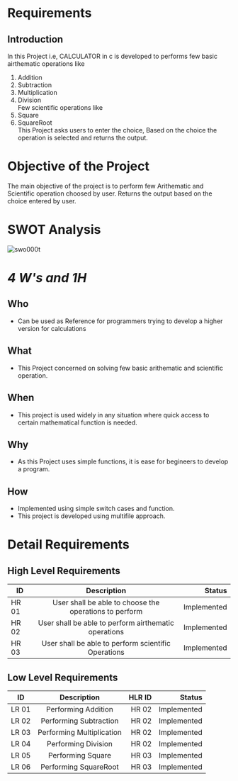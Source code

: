 # Requirements
## Introduction
In this Project i.e, CALCULATOR in c is developed to performs few basic airthematic operations like 
1. Addition
2. Subtraction
3. Multiplication
4. Division <br />
Few scientific operations like 
5. Square
6. SquareRoot<br />This Project asks users to enter the choice, Based on the choice the operation is selected and returns the output.
# Objective  of the Project
The main objective of the project is to perform few Arithematic and Scientific operation choosed by user.
Returns the output based on the choice entered by user. 
# SWOT Analysis
![swo000t](https://user-images.githubusercontent.com/89761761/132375392-27636113-7113-4880-99ab-251b57e5b481.png)
# *4 W's and 1H*
## Who
+ Can be used as Reference for programmers trying to develop a higher version for calculations
## What
+ This Project concerned on solving few basic arithematic and scientific operation.
## When
+ This project is used widely in any situation where quick access to certain mathematical function is needed.
## Why
+ As this Project uses simple functions, it is ease for begineers to develop a program.
## How
+ Implemented using simple switch cases and function.
+ This project is developed using multifile approach. 
# Detail Requirements

## High Level Requirements
| ID        | Description          | Status |
| --------- |:-------------:| -----:|
| HR 01     | User shall be able to choose the operations to perform | Implemented |
| HR 02     | User shall be able to perform airthematic operations      | Implemented |
| HR 03     | User shall be able to perform scientific Operations     | Implemented |

## Low Level Requirements
| ID        | Description          | HLR ID |Status |
| --------- |:-------------:| -----:|-----:|
| LR 01     | Performing Addition      | HR 02 | Implemented |
| LR 02     | Performing Subtraction   | HR 02  | Implemented |
| LR 03     | Performing Multiplication | HR 02 | Implemented |
| LR 04     | Performing Division      | HR 02 | Implemented |
| LR 05     | Performing Square   | HR 03  | Implemented |
| LR 06     | Performing SquareRoot | HR 03 | Implemented |




